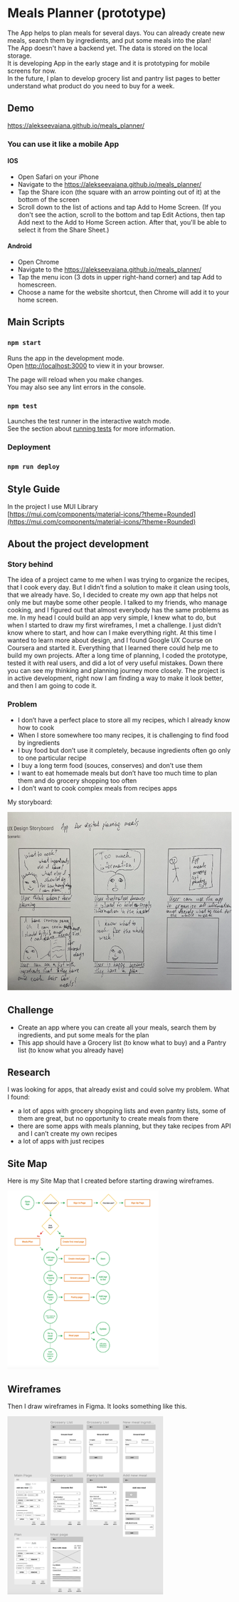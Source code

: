 # Meals Planner (prototype)

The App helps to plan meals for several days.
You can already create new meals, search them by ingredients, and put some meals into the plan!  
The App doesn't have a backend yet. The data is stored on the local storage.  
It is developing App in the early stage and it is prototyping for mobile screens for now.  
In the future, I plan to develop grocery list and pantry list pages to better understand what product do you need to buy for a week.

## Demo

https://alekseevaiana.github.io/meals_planner/

### You can use it like a mobile App

#### IOS

- Open Safari on your iPhone
- Navigate to the https://alekseevaiana.github.io/meals_planner/
- Tap the Share icon (the square with an arrow pointing out of it) at the bottom of the screen
- Scroll down to the list of actions and tap Add to Home Screen. (If you don't see the action, scroll to the bottom and tap Edit Actions, then tap Add next to the Add to Home Screen action. After that, you'll be able to select it from the Share Sheet.)

#### Android

- Open Chrome
- Navigate to the https://alekseevaiana.github.io/meals_planner/
- Tap the menu icon (3 dots in upper right-hand corner) and tap Add to homescreen.
- Choose a name for the website shortcut, then Chrome will add it to your home screen.

## Main Scripts

### `npm start`

Runs the app in the development mode.\
Open [http://localhost:3000](http://localhost:3000) to view it in your browser.

The page will reload when you make changes.\
You may also see any lint errors in the console.

### `npm test`

Launches the test runner in the interactive watch mode.\
See the section about [running tests](https://facebook.github.io/create-react-app/docs/running-tests) for more information.

### Deployment

### `npm run deploy`

## Style Guide

In the project I use MUI Library  
[https://mui.com/components/material-icons/?theme=Rounded](https://mui.com/components/material-icons/?theme=Rounded)

## About the project development

### Story behind

The idea of a project came to me when I was trying to organize the recipes, that I cook every day. But I didn’t find a solution to make it clean using tools, that we already have. So, I decided to create my own app that helps not only me but maybe some other people. I talked to my friends, who manage cooking, and I figured out that almost everybody has the same problems as me. In my head I could build an app very simple, I knew what to do, but when I started to draw my first wireframes, I met a challenge. I just didn’t know where to start, and how can I make everything right. At this time I wanted to learn more about design, and I found Google UX Course on Coursera and started it. Everything that I learned there could help me to build my own projects. After a long time of planning, I coded the prototype, tested it with real users, and did a lot of very useful mistakes. Down there you can see my thinking and planning journey more closely.
The project is in active development, right now I am finding a way to make it look better, and then I am going to code it.

### Problem

- I don’t have a perfect place to store all my recipes, which I already know how to cook
- When I store somewhere too many recipes, it is challenging to find food by ingredients
- I buy food but don’t use it completely, because ingredients often go only to one particular recipe
- I buy a long term food (souces, conserves) and don’t use them
- I want to eat homemade meals but don’t have too much time to plan them and do grocery shopping too often
- I don’t want to cook complex meals from recipes apps

My storyboard:

<img src="src/img/storyboard.png" alt="Create item screen" width="550" height="400">

## Challenge

- Create an app where you can create all your meals, search them by ingredients, and put some meals for the plan
- This app should have a Grocery list (to know what to buy) and a Pantry list (to know what you already have)

## Research

I was looking for apps, that already exist and could solve my problem. What I found:

- a lot of apps with grocery shopping lists and even pantry lists, some of them are great, but no opportunity to create meals from there
- there are some apps with meals planning, but they take recipes from API and I can’t create my own recipes
- a lot of apps with just recipes

## Site Map

Here is my Site Map that I created before starting drawing wireframes.

<img src="src/img/site_map.png" alt="Create item screen" width="340" height="400">

## Wireframes

Then I draw wireframes in Figma.
It looks something like this.

<img src="src/img/wireframes.png" alt="Create item screen" width="350" height="400">
